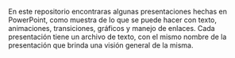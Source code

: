 En este repositorio encontraras algunas presentaciones hechas en PowerPoint, como muestra de lo que se puede hacer con texto, animaciones, transiciones, gráficos y manejo de enlaces.
Cada presentación tiene un archivo de texto, con el mismo nombre de la presentación que brinda una visión general de la misma.
